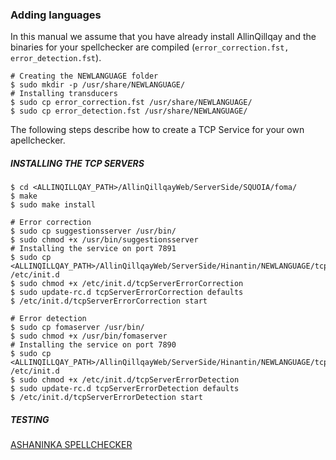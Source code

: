 ### Adding languages

In this manual we assume that you have already install AllinQillqay and the binaries for your spellchecker are compiled (`error_correction.fst, error_detection.fst`).

```
# Creating the NEWLANGUAGE folder
$ sudo mkdir -p /usr/share/NEWLANGUAGE/
# Installing transducers
$ sudo cp error_correction.fst /usr/share/NEWLANGUAGE/
$ sudo cp error_detection.fst /usr/share/NEWLANGUAGE/
```

The following steps describe how to create a TCP Service for your own apellchecker.

##### INSTALLING THE TCP SERVERS

```
$ cd <ALLINQILLQAY_PATH>/AllinQillqayWeb/ServerSide/SQUOIA/foma/
$ make
$ sudo make install

# Error correction 
$ sudo cp suggestionsserver /usr/bin/
$ sudo chmod +x /usr/bin/suggestionsserver
# Installing the service on port 7891
$ sudo cp <ALLINQILLQAY_PATH>/AllinQillqayWeb/ServerSide/Hinantin/NEWLANGUAGE/tcpServerErrorCorrection /etc/init.d
$ sudo chmod +x /etc/init.d/tcpServerErrorCorrection
$ sudo update-rc.d tcpServerErrorCorrection defaults
$ /etc/init.d/tcpServerErrorCorrection start 

# Error detection
$ sudo cp fomaserver /usr/bin/
$ sudo chmod +x /usr/bin/fomaserver
# Installing the service on port 7890
$ sudo cp <ALLINQILLQAY_PATH>/AllinQillqayWeb/ServerSide/Hinantin/NEWLANGUAGE/tcpServerErrorDetection /etc/init.d
$ sudo chmod +x /etc/init.d/tcpServerErrorDetection
$ sudo update-rc.d tcpServerErrorDetection defaults
$ /etc/init.d/tcpServerErrorDetection start
```

##### TESTING

[ASHANINKA SPELLCHECKER](https://hinant.in/ckeditor/samples/api.html)

